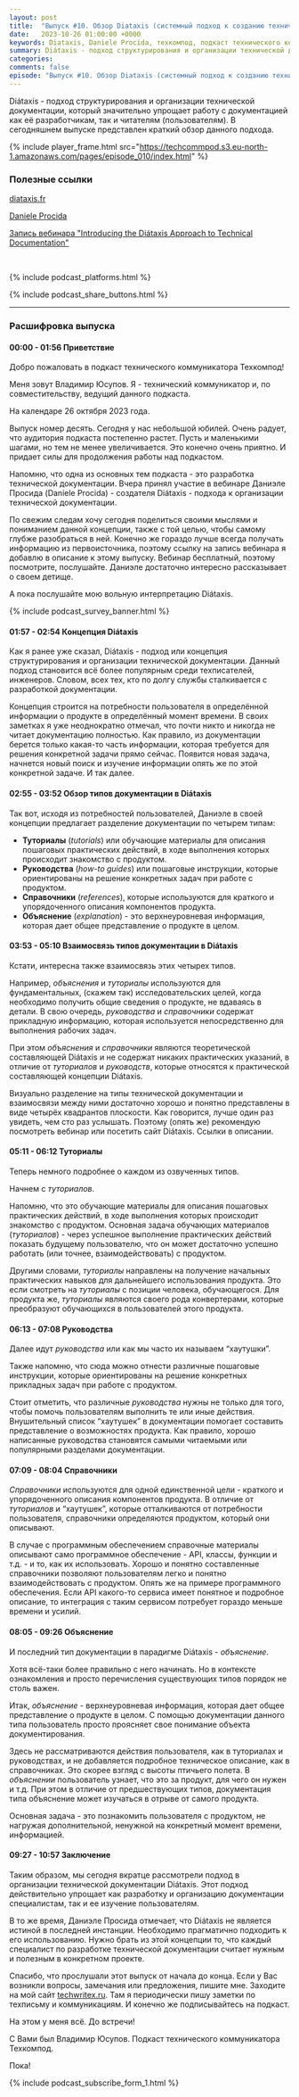 ```yaml
---
layout: post
title:  "Выпуск #10. Обзор Diataxis (системный подход к созданию технической документации) "
date:   2023-10-26 01:00:00 +0000
keywords: Diataxis, Daniele Procida, техкомпод, подкаст технического коммуникатора
summary: Diátaxis - подход структурирования и организации технической документации, который значительно упрощает работу с документацией как её разработчикам, так и читателям (пользователям). В  сегодняшнем выпуске представлен краткий обзор данного подхода.
categories: 
comments: false
episode: "Выпуск #10. Обзор Diataxis (системный подход к созданию технической документации)"
---
```


Diátaxis - подход структурирования и организации технической документации, который значительно упрощает работу с документацией как её разработчикам, так и читателям (пользователям). В  сегодняшнем выпуске представлен краткий обзор данного подхода.

<!--more-->

{% include player_frame.html src="https://techcommpod.s3.eu-north-1.amazonaws.com/pages/episode_010/index.html" %}

### Полезные ссылки

[diataxis.fr](https://diataxis.fr/)

[Daniele Procida](https://vurt.org/)

[Запись вебинара "Introducing the Diátaxis Approach to Technical Documentation"](https://www.brighttalk.com/webcast/9273/594742)

<br>

{% include podcast_platforms.html %}

{% include podcast_share_buttons.html %}

***

### Расшифровка выпуска

#### 00:00 - 01:56 Приветствие

Добро пожаловать в подкаст технического коммуникатора Техкомпод!

Меня зовут Владимир Юсупов. Я - технический коммуникатор и, по совместительству, ведущий данного подкаста.

На календаре 26 октября 2023 года. 

Выпуск номер деcять. Сегодня у нас небольшой юбилей. Очень радует, что аудитория подкаста постепенно растет. Пусть и маленькими шагами, но тем не менее увеличивается. Это конечно очень приятно. И придает силы для продолжения работы над подкастом.

Напомню, что одна из основных  тем подкаста - это разработка технической документации. 
Вчера принял участие в вебинаре Даниэле Просида (Daniele Procida) - создателя Diátaxis - подхода к организации технической документации. 

По свежим следам хочу сегодня поделиться своими мыслями и пониманием данной концепции, также с той целью, чтобы самому глубже разобраться в ней. Конечно же гораздо лучше всегда получать информацию из первоисточника, поэтому ссылку на запись вебинара я добавлю в описание к этому выпуску. Вебинар бесплатный, поэтому посмотрите, послушайте. Даниэле достаточно интересно рассказывает о своем детище. 

А пока послушайте мою вольную интерпретацию Diátaxis.

{% include podcast_survey_banner.html %}

#### 01:57 - 02:54 Концепция Diátaxis

Как я ранее уже сказал, Diátaxis - подход или концепция структурирования и организации технической документации. Данный подход становится всё более популярным среди техписателей, инженеров. Словом, всех тех, кто по долгу службы сталкивается с разработкой документации. 

Концепция строится на потребности пользователя в определённой информации о продукте в определённый момент времени. В своих заметках я уже неоднократно отмечал, что почти никто и никогда не читает документацию полностью. Как правило, из документации берется только какая-то часть информации, которая требуется для решения конкретной задачи прямо сейчас. Появится новая задача, начнется новый поиск и изучение информации опять же по этой конкретной задаче. И так далее.

#### 02:55 - 03:52 Обзор типов документации в Diátaxis

Так вот, исходя из потребностей пользователей, Даниэле в своей концепции предлагает разделение документации по четырем типам:

- **Туториалы** (*tutorials*) или обучающие материалы для описания пошаговых практических действий, в ходе выполнения которых происходит знакомство с продуктом. 
- **Руководства** (*how-to guides*) или пошаговые инструкции, которые ориентированы на решение конкретных задач при работе с продуктом.
- **Справочники** (*references*), которые используются для краткого и упорядоченного описания компонентов продукта. 
- **Объяснение** (*explanation*) - это верхнеуровневая информация, которая дает общее представление о продукте в целом.

#### 03:53 - 05:10 Взаимосвязь типов документации в Diátaxis

Кстати, интересна также взаимосвязь этих четырех типов.

Например, *объяснения* и *туториалы* используются для фундаментальных, (скажем так) исследовательских целей, когда необходимо получить общие сведения о продукте, не вдаваясь в детали. В свою очередь, *руководства* и *справочники* содержат прикладную информацию, которая используется непосредственно для выполнения рабочих задач.

При этом *объяснения* и *справочники* являются теоретической составляющей Diátaxis и не содержат никаких практических указаний, в отличие от *туториалов* и *руководств*, которые относятся к практической составляющей концепции Diátaxis.

Визуально разделение на типы технической документации и взаимосвязи между ними достаточно хорошо и понятно представлены в виде четырёх квадрантов плоскости. Как говорится, лучше один раз увидеть, чем сто раз услышать. Поэтому (опять же) рекомендую посмотреть вебинар или посетить сайт Diátaxis. Ссылки в описании.

#### 05:11 - 06:12 Туториалы

Теперь немного подробнее о каждом из озвученных типов.

Начнем с *туториалов*. 

Напомню, что это обучающие материалы для описания пошаговых практических действий, в ходе выполнения которых происходит знакомство с продуктом. Основная задача обучающих материалов (*туториалов*) - через успешное выполнение практических действий показать будущему пользователю, что он может достаточно успешно работать (или точнее, взаимодействовать) с продуктом. 

Другими словами, *туториалы* направлены на получение начальных практических навыков для дальнейшего использования продукта. Это если смотреть на *туториалы* с позиции человека, обучающегося. Для продукта же, *туториалы* являются своего рода конвертерами, которые преобразуют обучающихся в пользователей этого продукта. 

#### 06:13 - 07:08 Руководства

Далее идут *руководства* или как мы часто их называем “хаутушки”. 

Также напомню, что сюда можно отнести различные пошаговые инструкции, которые ориентированы на решение конкретных прикладных задач при работе с продуктом. 

Стоит отметить, что различные *руководства* нужны не только для того, чтобы помочь пользователям выполнить те или иные действия. Внушительный список “хаутушек” в документации помогает составить представление о возможностях продукта. Как правило, хорошо написанные руководства становятся самыми читаемыми или популярными разделами документации.

#### 07:09 - 08:04 Справочники

*Справочники* используются для одной единственной цели - краткого и упорядоченного описания компонентов продукта. В отличие от *туториалов* и “хаутушек”, которые отталкиваются от потребности пользователя, справочники определяются продуктом, который они описывают. 

В случае с программным обеспечением справочные материалы описывают само программное обеспечение - API, классы, функции и т.д. - и то, как их использовать. Хорошо и понятно составленные справочники позволяют пользователям легко и понятно взаимодействовать с продуктом. Опять же на примере программного обеспечения. Если API какого-то сервиса имеет понятное и подробное описание, то интеграция с таким сервисом потребует гораздо меньше времени и усилий. 

#### 08:05 - 09:26 Объяснение

И последний тип документации в парадигме Diátaxis - *объяснение*. 

Хотя всё-таки более правильно с него начинать. Но в контексте ознакомления и просто перечисления существующих типов порядок не столь важен. 

Итак, *объяснение* -  верхнеуровневая информация, которая дает общее представление о продукте в целом. С помощью документации данного типа пользователь просто проясняет свое понимание объекта документирования. 

Здесь не рассматриваются действия пользователя, как в туториалах и руководствах, и не добавляется подробное техническое описание, как в справочниках. Это скорее взгляд с высоты птичьего полета. В *объяснении* пользователь узнает, что это за продукт, для чего он нужен и т.д. При этом в отличие от предшествующих типов, документация типа объяснение может изучаться в отрыве от самого продукта. 

Основная задача - это познакомить пользователя с продуктом, не нагружая дополнительной, ненужной на конкретный момент времени, информацией.

#### 09:27 - 10:57 Заключение

Таким образом, мы сегодня вкратце рассмотрели подход в организации технической документации Diátaxis. Этот подход действительно упрощает как разработку и организацию документации специалистам, так и ее изучение пользователям. 

В то же время, Даниэле Просида отмечает, что Diátaxis не является истиной в последней инстанции. Необходимо прагматично подходить к его использованию. Нужно брать из этой концепции то, что каждый специалист по разработке технической документации считает нужным и полезным в конкретном проекте.

Спасибо, что прослушали этот выпуск от начала до конца. Если у Вас возникли вопросы, замечания или предложения, пишите мне. Заходите на мой сайт [techwritex.ru](https://techwritex.ru/). Там я периодически пишу заметки по техписьму и коммуникациям. И конечно же подписывайтесь на подкаст.

На этом у меня всё. До встречи!

С Вами был Владимир Юсупов. Подкаст технического коммуникатора Техкомпод. 

Пока!

{% include podcast_subscribe_form_1.html %}